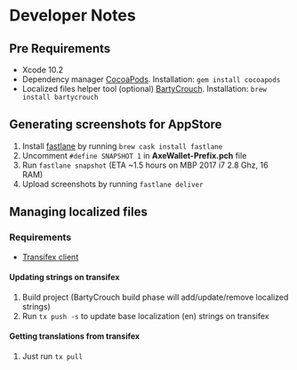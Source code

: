 
# Developer Notes

## Pre Requirements

- Xcode 10.2
- Dependency manager [CocoaPods](https://cocoapods.org). Installation: `gem install cocoapods`
- Localized files helper tool (optional) [BartyCrouch](https://github.com/Flinesoft/BartyCrouch). Installation: `brew install bartycrouch`

## Generating screenshots for AppStore

 1. Install [fastlane](fastlane.tools) by running `brew cask install fastlane`
 2. Uncomment `#define SNAPSHOT 1` in **AxeWallet-Prefix.pch** file
 3. Run `fastlane snapshot` (ETA ~1.5 hours on MBP 2017 i7 2.8 Ghz, 16 RAM)
 4. Upload screenshots by running `fastlane deliver`

## Managing localized files

### Requirements

- [Transifex client](https://docs.transifex.com/client/installing-the-client)

#### Updating strings on transifex

1.  Build project (BartyCrouch build phase will add/update/remove localized strings)
2.  Run  `tx push -s`  to update base localization (en) strings on transifex

#### Getting translations from transifex

1.  Just run  `tx pull`
